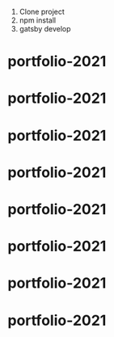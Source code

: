 1. Clone project
2. npm install
3. gatsby develop
# portfolio-2021
# portfolio-2021
# portfolio-2021
# portfolio-2021
# portfolio-2021
# portfolio-2021
# portfolio-2021
# portfolio-2021
